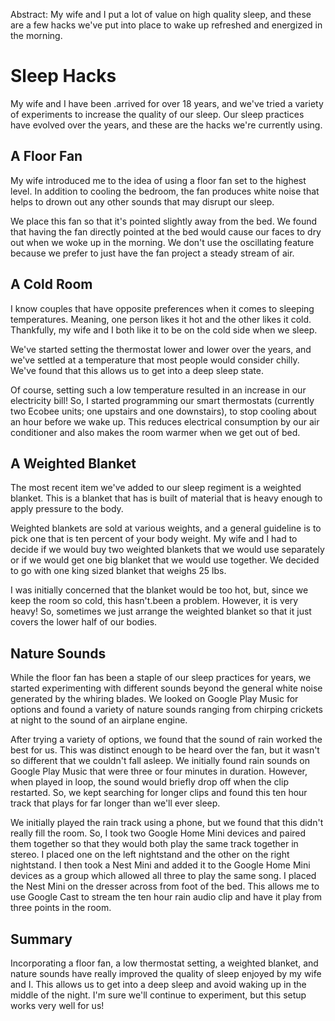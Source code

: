 Abstract: My wife and I put a lot of value on high quality sleep, and these are a few hacks we've put into place to wake up refreshed and energized in the morning. 

# Sleep Hacks

My wife and I have been .arrived for over 18 years, and we've tried a variety of experiments to increase the quality of our sleep. Our sleep practices have evolved over the years, and these are the hacks we're currently using. 

## A Floor Fan

My wife introduced me to the idea of using a floor fan set to the highest level. In addition to cooling the bedroom, the fan produces white noise that helps to drown out any other sounds that may disrupt our sleep. 

We place this fan so that it's pointed slightly away from the bed. We found that having the fan directly pointed at the bed would cause our faces to dry out when we woke up in the morning. We don't use the oscillating feature because we prefer to just have the fan project a steady stream of air. 

## A Cold Room

I know couples that have opposite preferences when it comes to sleeping temperatures. Meaning, one person likes it hot and the other likes it cold. Thankfully, my wife and I both like it to be on the cold side when we sleep. 

We've started setting the thermostat lower and lower over the years, and we've settled at a temperature that most people would consider chilly. We've found that this allows us to get into a deep sleep state.

Of course, setting such a low temperature resulted in an increase in our electricity bill! So, I started programming our smart thermostats (currently two Ecobee units; one upstairs and one downstairs), to stop cooling about an hour before we wake up. This reduces electrical consumption by our air conditioner and also makes the room warmer when we get out of bed. 

## A Weighted Blanket

The most recent item we've added to our sleep regiment is a weighted blanket. This is a blanket that has is built of material that is heavy enough to apply pressure to the body. 

Weighted blankets are sold at various weights, and a general guideline is to pick one that is ten percent of your body weight. My wife and I had to decide if we would buy two weighted blankets that we would use separately or if we would get one big blanket that we would use together. We decided to go with one king sized blanket that weighs 25 lbs.  

I was initially concerned that the blanket would be too hot, but, since we keep the room so cold, this hasn't.been a problem. However, it is very heavy! So, sometimes we just arrange the weighted blanket so that it just covers the lower half of our bodies.

## Nature Sounds

While the floor fan has been a staple of our sleep practices for years, we started experimenting with different sounds beyond the general white noise generated by the whiring blades. We looked on Google Play Music for options and found a variety of nature sounds ranging from chirping crickets at night to the sound of an airplane engine. 

After trying a variety of options, we found that the sound of rain worked the best for us. This was distinct enough to be heard over the fan, but it wasn't so different that we couldn't fall asleep. We initially found rain sounds on Google Play Music that were three or four minutes in duration. However, when played in loop, the sound would briefly drop off when the clip restarted. So, we kept searching for longer clips and found this ten hour track that plays for far longer than we'll ever sleep. 

We initially played the rain track using a phone, but we found that this didn't really fill the room. So, I took two Google Home Mini devices and paired them together so that they would both play the same track together in stereo. I placed one on the left nightstand and the other on the right nightstand. I then took a Nest Mini and added it to the Google Home Mini devices as a group which allowed all three to play the same song. I placed the Nest Mini on the dresser across from foot of the bed. This allows me to use Google Cast to stream the ten hour rain audio clip and have it play from three points in the room. 

## Summary

Incorporating a floor fan, a low thermostat setting, a weighted blanket, and nature sounds have really improved the quality of sleep enjoyed by my wife and I. This allows us to get into a deep sleep and avoid waking up in the middle of the night. I'm sure we'll continue to experiment, but this setup works very well for us!
